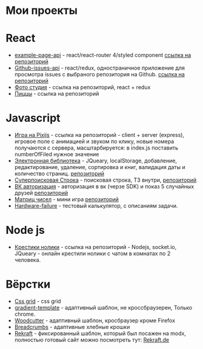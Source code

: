 # Мои проекты 

# React
* [example-page-api](https://shapovalenkod.github.io/example-page-api) - react/react-router 4/styled component [ссылка на репозиторий](https://github.com/ShapovalenkoD/example-page-api)
* [Github-issues-api](https://shapovalenkod.github.io/Github-issues-api) - react/redux, одностраничное приложение для просмотра issues с выбраного репозитория на Github. [ссылка на репозиторий](https://github.com/ShapovalenkoD/Github-issues-api)
* [Фото студия](https://github.com/ShapovalenkoD/devjsTest) - ссылка на репозиторий, react + redux     
* [Пиццы](https://github.com/ShapovalenkoD/TestReactPizza) - ссылка на репозиторий    

# Javascript
* [Игра на Pixijs](https://github.com/ShapovalenkoD/PixiGame) - ссылка на репозиторий -  client + server (express), игровое поле с анимацией и звуком по клику, новые номера получаются с сервера, масштарбируется: в index.js поставить numberOfFiled нужное значение
* [Электронная библиотека](https://shapovalenkod.github.io/DigitalLibrary/Index.html) - JQueary, localStorage, добавление, редактирование, удаление, сортировка и книг, валидация даты и количество страниц. [репозиторий](https://github.com/ShapovalenkoD/ShapovalenkoD.github.io/tree/master/DigitalLibrary)
* [Суперпоисковая Строка](https://shapovalenkod.github.io/super-search/index.html) - поисковая строка, ТЗ внутри, [репозиторий](https://github.com/ShapovalenkoD/super-search) 
* [ВК авторизация](https://shapovalenkod.github.io/five-friends/) - авторизация в вк (черзе SDK) и показ 5 случайных друзей [репозиторий](https://github.com/ShapovalenkoD/ShapovalenkoD.github.io/tree/master/five-friends)
* [Матриц чисел](https://shapovalenkod.github.io/Game-numbers-in-the-matrix/) - мини игра [репозиторий](https://github.com/ShapovalenkoD/Game-numbers-in-the-matrix)
* [Hardware-failure](https://shapovalenkod.github.io/Hardware-failure/) - тестовый калькулятор, с описаниям задачи.

# Node js 
* [Крестики нолики](https://github.com/ShapovalenkoD/Tic-tac-toe-online-game) - ссылка на репозиторий - Nodejs, socket.io, JQueary - онлайн крестили нолики с чатом в комнатах по 2 человека.

# Вёрстки
* [Сss grid](https://shapovalenkod.github.io/css-grid/index.html) - css grid
* [gradient-template](https://shapovalenkod.github.io/gradient-template/) - адаптивный шаблон, не кроссбраузерен, Только chrome.
* [Woodcutter](https://shapovalenkod.github.io/Woodcutter/) - адаптивный шаблон, кросбраузер кроме Firefox
* [Breadcrumbs](https://shapovalenkod.github.io/Breadcrumbs/) - адаптивные хлебные крошки
* [Rekraft](https://shapovalenkod.github.io/rekraft/index.html) - фиксированный шаблон, который был посажен на modx, полностью готовый сайт можно посмотреть тут: [Rekraft.de](http://rekraft.de/)

